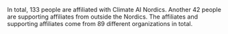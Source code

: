 In total, 133 people are affiliated with Climate AI Nordics. Another 42 people are supporting affiliates from outside the Nordics. The affiliates and supporting affiliates come from 89 different organizations in total.

